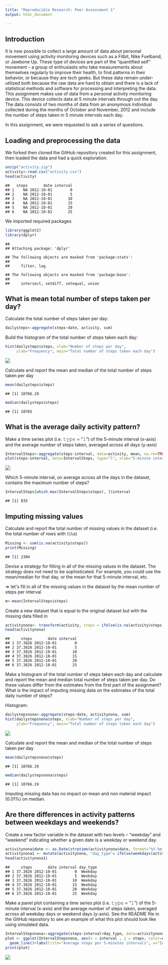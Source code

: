 ```yaml
---
title: "Reproducible Research: Peer Assessment 1"
output: html_document 

---
```


## Introduction

It is now possible to collect a large amount of data about personal movement using activity monitoring devices such as a Fitbit, Nike Fuelband, or Jawbone Up. These type of devices are part of the “quantified self” movement – a group of enthusiasts who take measurements about themselves regularly to improve their health, to find patterns in their behavior, or because they are tech geeks. But these data remain under-utilized both because the raw data are hard to obtain and there is a lack of statistical methods and software for processing and interpreting the data.
This assignment makes use of data from a personal activity monitoring device. This device collects data at 5 minute intervals through out the day. The data consists of two months of data from an anonymous individual collected during the months of October and November, 2012 and include the number of steps taken in 5 minute intervals each day.

In this assignment, we were requested to ask a series of questions.

## Loading and preprocessing the data

We forked then cloned the GitHub repository created for this assignment, then loaded the data and had a quick exploration.

```r
unzip("activity.zip")
activity<-read.csv("activity.csv")
head(activity)
```

```
##   steps       date interval
## 1    NA 2012-10-01        0
## 2    NA 2012-10-01        5
## 3    NA 2012-10-01       10
## 4    NA 2012-10-01       15
## 5    NA 2012-10-01       20
## 6    NA 2012-10-01       25
```

We imported required packages

```r
library(ggplot2)
library(dplyr)
```

```
## 
## Attaching package: 'dplyr'
```

```
## The following objects are masked from 'package:stats':
## 
##     filter, lag
```

```
## The following objects are masked from 'package:base':
## 
##     intersect, setdiff, setequal, union
```


## What is mean total number of steps taken per day?

Calculate the total number of steps taken per day:

```r
dailysteps<-aggregate(steps~date, activity, sum)
```

Build the histogram of the total number of steps taken each day:

```r
hist(dailysteps$steps, xlab="Number of steps per day", 
     ylab="Frequency", main="Total number of steps taken each day")
```

![](PA1_template_files/figure-html/unnamed-chunk-4-1.png)<!-- -->

Calculate and report the mean and median of the total number of steps taken per day

```r
mean(dailysteps$steps)
```

```
## [1] 10766.19
```


```r
median(dailysteps$steps)
```

```
## [1] 10765
```


## What is the average daily activity pattern?

Make a time series plot (i.e. 𝚝𝚢𝚙𝚎 = “𝚕”) of the 5-minute interval (x-axis) and the average number of steps taken, averaged across all days (y-axis)

```r
IntervalSteps<-aggregate(steps~interval, data=activity, mean, na.rm=TRUE)
plot(steps~interval, data=IntervalSteps, type="l", xlab="5-minute intervals", ylab=("Average number of steps taken"))
```

![](PA1_template_files/figure-html/unnamed-chunk-7-1.png)<!-- -->

Which 5-minute interval, on average across all the days in the dataset, contains the maximum number of steps?

```r
IntervalSteps[which.max(IntervalSteps$steps), ]$interval
```

```
## [1] 835
```


## Imputing missing values

Calculate and report the total number of missing values in the dataset (i.e. the total number of rows with 𝙽𝙰s)

```r
Missing <- sum(is.na(activity$steps))
print(Missing)
```

```
## [1] 2304
```

Devise a strategy for filling in all of the missing values in the dataset. The strategy does not need to be sophisticated. For example, you could use the mean/median for that day, or the mean for that 5-minute interval, etc.

=> let's fill in all of the missing values in the dataset by the mean number of steps per interval

```r
m<-mean(IntervalSteps$steps)
```

Create a new dataset that is equal to the original dataset but with the missing data filled in

```r
activitynona<- transform(activity, steps = ifelse(is.na(activity$steps), m, activity$steps))
head(activitynona)
```

```
##     steps       date interval
## 1 37.3826 2012-10-01        0
## 2 37.3826 2012-10-01        5
## 3 37.3826 2012-10-01       10
## 4 37.3826 2012-10-01       15
## 5 37.3826 2012-10-01       20
## 6 37.3826 2012-10-01       25
```

Make a histogram of the total number of steps taken each day and calculate and report the mean and median total number of steps taken per day. Do these values differ from the estimates from the first part of the assignment? What is the impact of imputing missing data on the estimates of the total daily number of steps?

Histogram:

```r
dailystepsnona<-aggregate(steps~date, activitynona, sum)
hist(dailystepsnona$steps, xlab="Number of steps per day", 
     ylab="Frequency", main="Total number of steps taken each day")
```

![](PA1_template_files/figure-html/unnamed-chunk-12-1.png)<!-- -->


Calculate and report the mean and median of the total number of steps taken per day

```r
mean(dailystepsnona$steps)
```

```
## [1] 10766.19
```


```r
median(dailystepsnona$steps)
```

```
## [1] 10766.19
```

Imputing missing data has no impact on mean and non material impact (0.01%) on median.

## Are there differences in activity patterns between weekdays and weekends?

Create a new factor variable in the dataset with two levels – “weekday” and “weekend” indicating whether a given date is a weekday or weekend day.

```r
activitynona$date <- as.Date(strptime(activitynona$date, format="%Y-%m-%d"))
activitynona1 <- mutate(activitynona, "day_type"= ifelse(weekdays(activitynona$date)=="samedi" | weekdays(activitynona$date)=="dimanche", "Weekend", "Weekday"))
head(activitynona1)
```

```
##     steps       date interval day_type
## 1 37.3826 2012-10-01        0  Weekday
## 2 37.3826 2012-10-01        5  Weekday
## 3 37.3826 2012-10-01       10  Weekday
## 4 37.3826 2012-10-01       15  Weekday
## 5 37.3826 2012-10-01       20  Weekday
## 6 37.3826 2012-10-01       25  Weekday
```

Make a panel plot containing a time series plot (i.e. 𝚝𝚢𝚙𝚎 = “𝚕”) of the 5-minute interval (x-axis) and the average number of steps taken, averaged across all weekday days or weekend days (y-axis). See the README file in the GitHub repository to see an example of what this plot should look like using simulated data.

```r
IntervalStepsnona<-aggregate(steps~interval+day_type, data=activitynona1, mean)
plot <- ggplot(IntervalStepsnona, aes(x = interval , y = steps, color=day_type)) + facet_wrap(~day_type, ncol = 1, nrow=2) +
  geom_line()+labs(title="Average steps per 5-minutes intervals", x="Intervals", y="Number of steps")
print(plot)
```

![](PA1_template_files/figure-html/unnamed-chunk-16-1.png)<!-- -->




